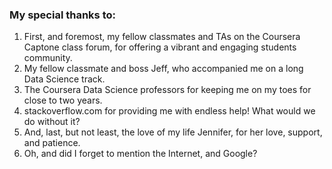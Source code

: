 ### My special thanks to:

1. First, and foremost, my fellow classmates and TAs on the Coursera Captone class forum, for offering a vibrant and engaging students community.
1. My fellow classmate and boss Jeff, who accompanied me on a long Data Science track.
1. The Coursera Data Science professors for keeping me on my toes for close to two years.
1. stackoverflow.com for providing me with endless help! What would we do without it?
1. And, last, but not least, the love of my life Jennifer, for her love, support, and patience.
1. Oh, and did I forget to mention the Internet, and Google?
